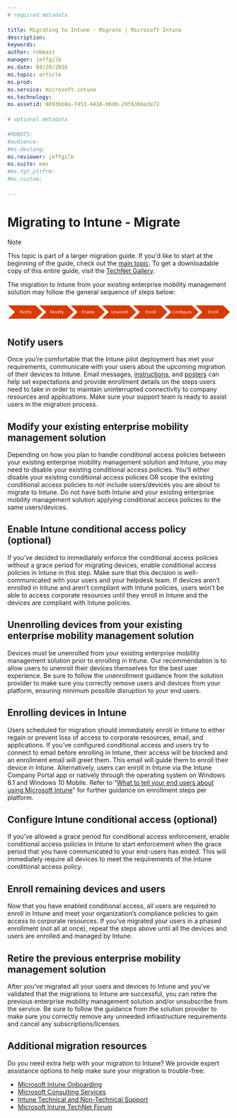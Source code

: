 ```yaml
---
# required metadata

title: Migrating to Intune - Migrate | Microsoft Intune
description:
keywords:
author: robmazz
manager: jeffgilb
ms.date: 04/28/2016
ms.topic: article
ms.prod:
ms.service: microsoft-intune
ms.technology:
ms.assetid: 88936b8a-7453-4410-b6db-29f636ba3e72

# optional metadata

#ROBOTS:
#audience:
#ms.devlang:
ms.reviewer: jeffgilb
ms.suite: ems
#ms.tgt_pltfrm:
#ms.custom:

---
```


# Migrating to Intune - Migrate

>[!NOTE]
>This topic is part of a larger migration guide. If you'd like to start at the beginning of the guide, check out the [main topic](migrating-to-intune.md). To get a downloadable copy of this entire guide, visit the [TechNet Gallery](https://gallery.technet.microsoft.com/Migrating-to-Intune-ea439387).

The migration to Intune from your existing enterprise mobility management solution may follow the general sequence of steps below:

![Migration steps for Intune](./media/migrate-intune-steps.png)

## Notify users

Once you’re comfortable that the Intune pilot deployment has met your requirements, communicate with your users about the upcoming migration of their devices to Intune. Email messages, [instructions](http://www.microsoft.com/en-us/download/details.aspx?id=46398), and [posters](https://gallery.technet.microsoft.com/Intune-End-User-Enrollment-3a0c9b0c?WT.mc_id=Blog_Intune_General_PCIT) can help set expectations and provide enrollment details on the steps users need to take in order to maintain uninterrupted connectivity to company resources and applications. Make sure your support team is ready to assist users in the migration process.

## Modify your existing enterprise mobility management solution

Depending on how you plan to handle conditional access policies between your existing enterprise mobility management solution and Intune, you may need to disable your existing conditional access policies. You’ll either disable your existing conditional access policies OR scope the existing conditional access policies to not include users/devices you are about to migrate to Intune.  Do not have both Intune and your existing enterprise mobility management solution applying conditional access policies to the same users/devices.

## Enable Intune conditional access policy (optional)

If you’ve decided to immediately enforce the conditional access policies without a grace period for migrating devices, enable conditional access policies in Intune in this step.  Make sure that this decision is well-communicated with your users and your helpdesk team.  If devices aren’t enrolled in Intune and aren’t compliant with Intune policies, users won’t be able to access corporate resources until they enroll in Intune and the devices are compliant with Intune policies.

## Unenrolling devices from your existing enterprise mobility management solution
 
Devices must be unenrolled from your existing enterprise mobility management solution prior to enrolling in Intune. Our recommendation is to allow users to unenroll their devices themselves for the best user experience.  Be sure to follow the unenrollment guidance from the solution provider to make sure you correctly remove users and devices from your platform, ensuring minimum possible disruption to your end users.

## Enrolling devices in Intune 

Users scheduled for migration should immediately enroll in Intune to either regain or prevent loss of access to corporate resources, email, and applications. If you’ve configured conditional access and users try to connect to email before enrolling in Intune, their access will be blocked and an enrollment email will greet them. This email will guide them to enroll their device in Intune.  Alternatively, users can enroll in Intune via the Intune Company Portal app or natively through the operating system on Windows 8.1 and Windows 10 Mobile. Refer to “[What to tell your end users about using Microsoft Intune](what-to-tell-your-end-users-about-using-microsoft-intune.md)” for further guidance on enrollment steps per platform.

## Configure Intune conditional access (optional)

If you’ve allowed a grace period for conditional access enforcement, enable conditional access policies in Intune to start enforcement when the grace period that you have communicated to your end-users has ended. This will immediately require all devices to meet the requirements of the Intune conditional access policy.

## Enroll remaining devices and users

Now that you have enabled conditional access, all users are required to enroll in Intune and meet your organization’s compliance policies to gain access to corporate resources. If you’ve migrated your users in a phased enrollment (not all at once), repeat the steps above until all the devices and users are enrolled and managed by Intune.

## Retire the previous enterprise mobility management solution 

After you’ve migrated all your users and devices to Intune and you’ve validated that the migrations to Intune are successful, you can retire the previous enterprise mobility management solution and/or unsubscribe from the service. Be sure to follow the guidance from the solution provider to make sure you correctly remove any unneeded infrastructure requirements and cancel any subscriptions/licenses.

## Additional migration resources

Do you need extra help with your migration to Intune? We provide expert assistance options to help make sure your migration is trouble-free:

- [Microsoft Intune Onboarding](/em/solutions/fasttrack-center-benefit-for-enterprise-mobility-suite-ems)
- [Microsoft Consulting Services](https://www.microsoft.com/en-us/microsoftservices/default.aspx)
- [Intune Technical and Non-Technical Support](/intune/troubleshoot/support-for-microsoft-intune)
- [Microsoft Intune TechNet Forum](https://social.technet.microsoft.com/Forums/en-US/home?forum=microsoftintuneprod)